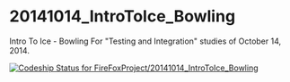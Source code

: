20141014_IntroToIce_Bowling
===========================

Intro To Ice - Bowling
For "Testing and Integration" studies of October 14, 2014.

[ ![Codeship Status for FireFoxProject/20141014_IntroToIce_Bowling](https://codeship.io/projects/69caf050-38c9-0132-ffeb-4eb13bd0ee77/status)](https://codeship.io/projects/42090)
